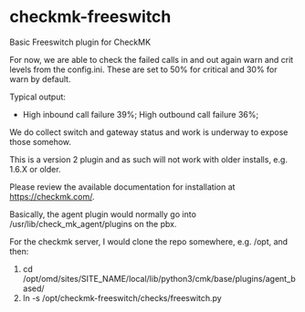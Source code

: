 # checkmk-freeswitch
Basic Freeswitch plugin for CheckMK

For now, we are able to check the failed calls in and out again warn and crit levels from the config.ini.
These are set to 50% for critical and 30% for warn by default.

Typical output:
 - High inbound call failure 39%; High outbound call failure 36%;

We do collect switch and gateway status and work is underway to expose those somehow.

This is a version 2 plugin and as such will not work with older installs, e.g. 1.6.X or older.

Please review the available documentation for installation at https://checkmk.com/.

Basically, the agent plugin would normally go into /usr/lib/check_mk_agent/plugins on the pbx.

For the checkmk server, I would clone the repo somewhere, e.g. /opt, and then:

  1. cd /opt/omd/sites/SITE_NAME/local/lib/python3/cmk/base/plugins/agent_based/
  2. ln -s /opt/checkmk-freeswitch/checks/freeswitch.py


